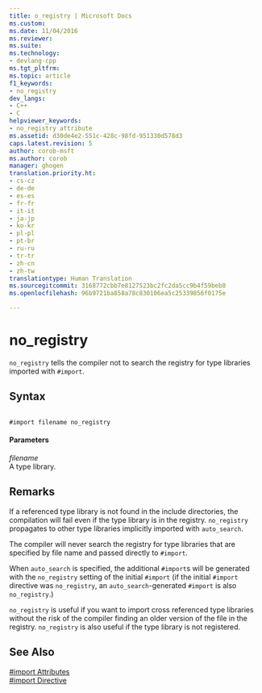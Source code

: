 ```yaml
---
title: o_registry | Microsoft Docs
ms.custom: 
ms.date: 11/04/2016
ms.reviewer: 
ms.suite: 
ms.technology:
- devlang-cpp
ms.tgt_pltfrm: 
ms.topic: article
f1_keywords:
- no_registry
dev_langs:
- C++
- C
helpviewer_keywords:
- no_registry attribute
ms.assetid: d30de4e2-551c-428c-98fd-951330d578d3
caps.latest.revision: 5
author: corob-msft
ms.author: corob
manager: ghogen
translation.priority.ht:
- cs-cz
- de-de
- es-es
- fr-fr
- it-it
- ja-jp
- ko-kr
- pl-pl
- pt-br
- ru-ru
- tr-tr
- zh-cn
- zh-tw
translationtype: Human Translation
ms.sourcegitcommit: 3168772cbb7e8127523bc2fc2da5cc9b4f59beb8
ms.openlocfilehash: 96b9721ba858a78c830106ea5c25339856f0175e

---
```

# no_registry
`no_registry` tells the compiler not to search the registry for type libraries imported with `#import`.  
  
## Syntax  
  
```  
  
#import filename no_registry  
```  
  
#### Parameters  
 *filename*  
 A type library.  
  
## Remarks  
 If a referenced type library is not found in the include directories, the compilation will fail even if the type library is in the registry.  `no_registry` propagates to other type libraries implicitly imported with `auto_search`.  
  
 The compiler will never search the registry for type libraries that are specified by file name and passed directly to `#import`.  
  
 When `auto_search` is specified, the additional `#import`s will be generated with the `no_registry` setting of the initial `#import` (if the initial `#import` directive was `no_registry`, an `auto_search`-generated `#import` is also `no_registry`.)  
  
 `no_registry` is useful if you want to import cross referenced type libraries without the risk of the compiler finding an older version of the file in the registry.  `no_registry` is also useful if the type library is not registered.  
  
## See Also  
 [#import Attributes](../preprocessor/hash-import-attributes-cpp.md)   
 [#import Directive](../preprocessor/hash-import-directive-cpp.md)


<!--HONumber=Jan17_HO1-->


